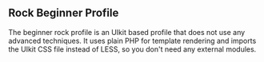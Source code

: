 ## Rock Beginner Profile

The beginner rock profile is an UIkit based profile that does not use any advanced techniques. It uses plain PHP for template rendering and imports the UIkit CSS file instead of LESS, so you don't need any external modules.

